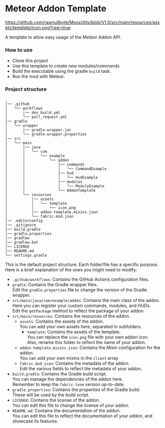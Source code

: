 # Meteor Addon Template

https://github.com/rawnullbyte/MossUtils/blob/V1.0/src/main/resources/assets/template/icon.png?raw=true

A template to allow easy usage of the Meteor Addon API.

### How to use

- Clone this project
- Use this template to create new modules/commands
- Build the executable using the gradle `build` task.
- Run the mod with Meteor.

### Project structure

```text
.
│── .github
│   ╰── workflows
│       │── dev_build.yml
│       ╰── pull_request.yml
│── gradle
│   ╰── wrapper
│       │── gradle-wrapper.jar
│       ╰── gradle-wrapper.properties
│── src
│   ╰── main
│       │── java
│       │   ╰── com
│       │       ╰── example
│       │           ╰── addon
│       │               │── commands
│       │               │   ╰── CommandExample
│       │               │── hud
│       │               │   ╰── HudExample
│       │               │── modules
│       │               │   ╰── ModuleExample
│       │               ╰── AddonTemplate
│       ╰── resources
│           │── assets
│           │   ╰── template
│           │       ╰── icon.png
│           │── addon-template.mixins.json
│           ╰── fabric.mod.json
│── .editorconfig
│── .gitignore
│── build.gradle
│── gradle.properties
│── gradlew
│── gradlew.bat
│── LICENSE
│── README.md
╰── settings.gradle
```

This is the default project structure. Each folder/file has a specific purpose.  
Here is a brief explanation of the ones you might need to modify:

- `.github/workflows`: Contains the GitHub Actions configuration files.
- `gradle`: Contains the Gradle wrapper files.  
  Edit the `gradle.properties` file to change the version of the Gradle wrapper.
- `src/main/java/com/example/addon`: Contains the main class of the addon.  
  Here you can register your custom commands, modules, and HUDs.  
  Edit the `getPackage` method to reflect the package of your addon.
- `src/main/resources`: Contains the resources of the addon.
    - `assets`: Contains the assets of the addon.  
      You can add your own assets here, separated in subfolders.
        - `template`: Contains the assets of the template.  
          You can replace the `icon.png` file with your own addon icon.  
          Also, rename this folder to reflect the name of your addon.
    - `addon-template.mixins.json`: Contains the Mixin configuration for the addon.  
      You can add your own mixins in the `client` array.
    - `fabric.mod.json`: Contains the metadata of the addon.  
      Edit the various fields to reflect the metadata of your addon.
- `build.gradle`: Contains the Gradle build script.  
  You can manage the dependencies of the addon here.  
  Remember to keep the `fabric-loom` version up-to-date.
- `gradle.properties`: Contains the properties of the Gradle build.  
  These will be used by the build script.
- `LICENSE`: Contains the license of the addon.  
  You can edit this file to change the license of your addon.
- `README.md`: Contains the documentation of the addon.  
  You can edit this file to reflect the documentation of your addon, and showcase its features.
